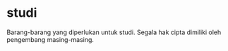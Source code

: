 # studi
Barang-barang yang diperlukan untuk studi. Segala hak cipta dimiliki oleh pengembang masing-masing.
